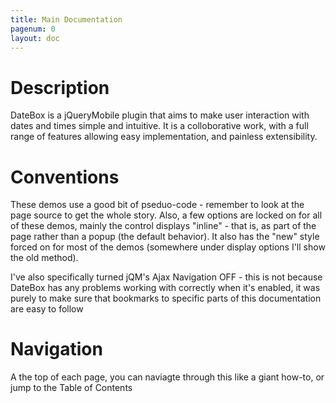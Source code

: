 ```yaml
---
title: Main Documentation
pagenum: 0
layout: doc
---
```


# Description
DateBox is a jQueryMobile plugin that aims to make user interaction with dates and
times simple and intuitive. It is a colloborative work, with a full range of features
allowing easy implementation, and painless extensibility.


# Conventions
These demos use a good bit of pseduo-code - remember to look at the page source to
get the whole story.  Also, a few options are locked on for all of these demos, mainly
the control displays "inline" - that is, as part of the page rather than a popup
(the default behavior).  It also has the "new" style forced on for most of the demos
(somewhere under display options I'll show the old method).

I've also specifically turned jQM's Ajax Navigation OFF - this is not because DateBox
has any problems working with correctly when it's enabled, it was purely to make
sure that bookmarks to specific parts of this documentation are easy to follow


# Navigation
A the top of each page, you can naviagte through this like a giant how-to, or jump
to the Table of Contents

